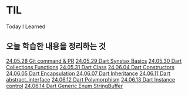 # TIL

Today I Learned

오늘 학습한 내용을 정리하는 것
---
[24.05.28 Git command & PR](https://github.com/hunhee98/TIL/blob/main/240528_09_%EC%9D%B4%ED%9B%88%ED%9D%AC.md)
[24.05.29 Dart Synstax Basics](https://github.com/hunhee98/TIL/blob/main/Dart_basics.md)
[24.05.30 Dart Collections Functions](https://github.com/hunhee98/TIL/blob/main/Dart_collections_functions.md)
[24.05.31 Dart Class](https://github.com/hunhee98/TIL/blob/main/Dart_class.md)
[24.06.04 Dart Constructors](https://github.com/hunhee98/TIL/blob/main/Dart_Constructor.md)
[24.06.05 Dart Encapsulation](https://github.com/hunhee98/TIL/blob/main/240605.md)
[24.06.07 Dart Inheritance](https://github.com/hunhee98/TIL/blob/main/Dart_Inheritance.md)
[24.06.11 Dart abstract_interface](https://github.com/hunhee98/TIL/blob/main/Dart_abstract_interface.md)
[24.06.12 Dart Polymorphism](https://github.com/hunhee98/TIL/blob/main/Dart_polymorphism.md)
[24.06.13 Dart Instance control](https://github.com/hunhee98/TIL/blob/main/Dart_Instance_control)
[24.06.14 Dart Generic Enum StringBuffer](https://github.com/hunhee98/TIL/blob/main/Dart_Generic_Enum.md)